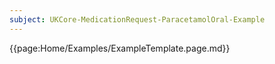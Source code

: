 ```yaml
---
subject: UKCore-MedicationRequest-ParacetamolOral-Example
---
```

{{page:Home/Examples/ExampleTemplate.page.md}}
